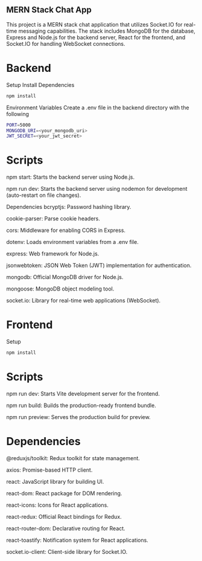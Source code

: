 ﻿## MERN Stack Chat App
This project is a MERN stack chat application that utilizes Socket.IO for real-time messaging capabilities. The stack includes MongoDB for the database, Express and Node.js for the backend server, React for the frontend, and Socket.IO for handling WebSocket connections.

# Backend

Setup
Install Dependencies

```bash
npm install
```

Environment Variables
Create a .env file in the backend directory with the following

```bash
PORT=5000
MONGODB_URI=<your_mongodb_uri>
JWT_SECRET=<your_jwt_secret>
```

# Scripts

npm start: Starts the backend server using Node.js.

npm run dev: Starts the backend server using nodemon for development (auto-restart on file changes).

Dependencies
bcryptjs: Password hashing library.

cookie-parser: Parse cookie headers.

cors: Middleware for enabling CORS in Express.

dotenv: Loads environment variables from a .env file.

express: Web framework for Node.js.

jsonwebtoken: JSON Web Token (JWT) implementation for authentication.

mongodb: Official MongoDB driver for Node.js.

mongoose: MongoDB object modeling tool.

socket.io: Library for real-time web applications (WebSocket).

# Frontend

Setup

```bash
npm install
```

# Scripts

npm run dev: Starts Vite development server for the frontend.

npm run build: Builds the production-ready frontend bundle.

npm run preview: Serves the production build for preview.

# Dependencies

@reduxjs/toolkit: Redux toolkit for state management.

axios: Promise-based HTTP client.

react: JavaScript library for building UI.

react-dom: React package for DOM rendering.

react-icons: Icons for React applications.

react-redux: Official React bindings for Redux.

react-router-dom: Declarative routing for React.

react-toastify: Notification system for React applications.

socket.io-client: Client-side library for Socket.IO.

